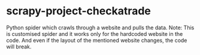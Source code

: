 # scrapy-project-checkatrade
Python spider which crawls through a website and pulls the data.
Note: This is customised spider and it works only for the hardcoded website in the code. And even if the layout of the mentioned website changes, the code will break.

